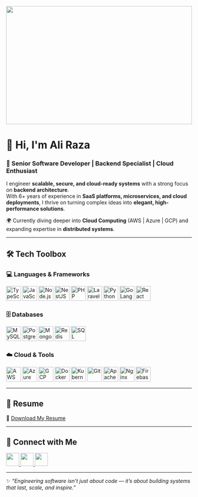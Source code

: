 <div align="center">
  <img height="320" width="100%" src="https://images.unsplash.com/photo-1605379399642-870262d3d051?ixlib=rb-4.0.3&auto=format&fit=crop&w=1800&q=80" />
</div>

# 👋 Hi, I'm Ali Raza  

### 🚀 Senior Software Developer | Backend Specialist | Cloud Enthusiast  

I engineer **scalable, secure, and cloud-ready systems** with a strong focus on **backend architecture**.  
With 6+ years of experience in **SaaS platforms, microservices, and cloud deployments**, I thrive on turning complex ideas into **elegant, high-performance solutions**.  

🌍 Currently diving deeper into **Cloud Computing** (AWS | Azure | GCP) and expanding expertise in **distributed systems**.  

---

## 🛠️ Tech Toolbox  

### 💻 Languages & Frameworks  
<p>
  <img src="https://cdn.jsdelivr.net/gh/devicons/devicon/icons/typescript/typescript-original.svg" height="40" width="40" alt="TypeScript"/>
  <img src="https://cdn.jsdelivr.net/gh/devicons/devicon/icons/javascript/javascript-original.svg" height="40" width="40" alt="JavaScript"/>
  <img src="https://cdn.jsdelivr.net/gh/devicons/devicon/icons/nodejs/nodejs-original.svg" height="40" width="40" alt="Node.js"/>
  <img src="https://cdn.jsdelivr.net/gh/devicons/devicon/icons/nestjs/nestjs-plain.svg" height="40" width="40" alt="NestJS"/>
  <img src="https://cdn.jsdelivr.net/gh/devicons/devicon/icons/php/php-original.svg" height="40" width="40" alt="PHP"/>
  <img src="https://cdn.jsdelivr.net/gh/devicons/devicon/icons/laravel/laravel-original.svg" height="40" width="40" alt="Laravel"/>
  <img src="https://cdn.jsdelivr.net/gh/devicons/devicon/icons/python/python-original.svg" height="40" width="40" alt="Python"/>
  <img src="https://cdn.jsdelivr.net/gh/devicons/devicon/icons/go/go-original.svg" height="40" width="40" alt="GoLang"/>
  <img src="https://cdn.jsdelivr.net/gh/devicons/devicon/icons/react/react-original.svg" height="40" width="40" alt="React"/>
</p>

### 🗄️ Databases  
<p>
  <img src="https://cdn.jsdelivr.net/gh/devicons/devicon/icons/mysql/mysql-original.svg" height="40" width="40" alt="MySQL"/>
  <img src="https://cdn.jsdelivr.net/gh/devicons/devicon/icons/postgresql/postgresql-original.svg" height="40" width="40" alt="PostgreSQL"/>
  <img src="https://cdn.jsdelivr.net/gh/devicons/devicon/icons/mongodb/mongodb-original.svg" height="40" width="40" alt="MongoDB"/>
  <img src="https://cdn.jsdelivr.net/gh/devicons/devicon/icons/redis/redis-original.svg" height="40" width="40" alt="Redis"/>
  <img src="https://cdn.jsdelivr.net/gh/devicons/devicon/icons/microsoftsqlserver/microsoftsqlserver-plain.svg" height="40" width="40" alt="SQL Server"/>
</p>

### ☁️ Cloud & Tools  
<p>
  <img src="https://cdn.jsdelivr.net/gh/devicons/devicon/icons/amazonwebservices/amazonwebservices-original.svg" height="40" width="40" alt="AWS"/>
  <img src="https://cdn.jsdelivr.net/gh/devicons/devicon/icons/azure/azure-original.svg" height="40" width="40" alt="Azure"/>
  <img src="https://cdn.jsdelivr.net/gh/devicons/devicon/icons/googlecloud/googlecloud-original.svg" height="40" width="40" alt="GCP"/>
  <img src="https://cdn.jsdelivr.net/gh/devicons/devicon/icons/docker/docker-original.svg" height="40" width="40" alt="Docker"/>
  <img src="https://cdn.jsdelivr.net/gh/devicons/devicon/icons/kubernetes/kubernetes-plain.svg" height="40" width="40" alt="Kubernetes"/>
  <img src="https://cdn.jsdelivr.net/gh/devicons/devicon/icons/git/git-original.svg" height="40" width="40" alt="Git"/>
  <img src="https://cdn.jsdelivr.net/gh/devicons/devicon/icons/apache/apache-original-wordmark.svg" height="40" width="40" alt="Apache"/>
  <img src="https://cdn.jsdelivr.net/gh/devicons/devicon/icons/nginx/nginx-original.svg" height="40" width="40" alt="Nginx"/>
  <img src="https://cdn.jsdelivr.net/gh/devicons/devicon/icons/firebase/firebase-plain.svg" height="40" width="40" alt="Firebase"/>
</p>

---

## 📄 Resume  
📌 [Download My Resume](https://www.canva.com/design/DAGqlJwiCu4/ENFj_1oYU-cL7LeLV5tp6g/view?utm_content=DAGqlJwiCu4&utm_campaign=designshare&utm_medium=link2&utm_source=uniquelinks&utlId=h1ec03a369e)  

---

## 🤝 Connect with Me  
<p align="left">
  <a href="https://www.linkedin.com/in/sahibzada-ali-raza/" target="_blank">
    <img src="https://img.shields.io/badge/LinkedIn-%230077B5.svg?&style=for-the-badge&logo=linkedin&logoColor=white" height="35"/>
  </a>
  <a href="mailto:aliraza.1121@yahoo.com" target="_blank">
    <img src="https://img.shields.io/badge/Email-%23EA4335.svg?&style=for-the-badge&logo=gmail&logoColor=white" height="35"/>
  </a>
  <a href="https://www.instagram.com/sahibzadaa.aliraza/?hl=en" target="_blank">
    <img src="https://img.shields.io/badge/Instagram-%23E4405F.svg?&style=for-the-badge&logo=instagram&logoColor=white" height="35"/>
  </a>
</p>

---

✨ *“Engineering software isn’t just about code — it’s about building systems that last, scale, and inspire.”*  
